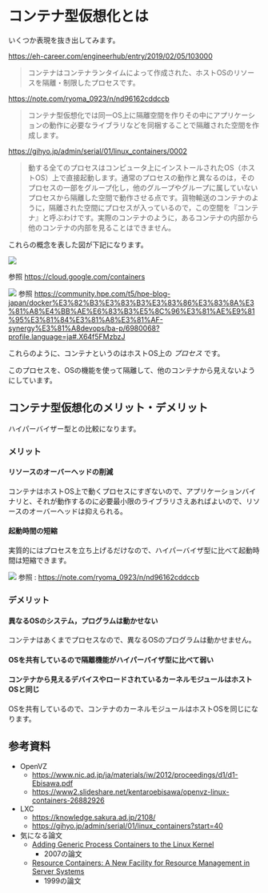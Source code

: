 # コンテナ型仮想化とは
いくつか表現を抜き出してみます。

https://eh-career.com/engineerhub/entry/2019/02/05/103000

> コンテナはコンテナランタイムによって作成された、ホストOSのリソースを隔離・制限したプロセスです。

https://note.com/ryoma_0923/n/nd96162cddccb

> コンテナ型仮想化では同一OS上に隔離空間を作りその中にアプリケーションの動作に必要なライブラリなどを同梱することで隔離された空間を作成します。

https://gihyo.jp/admin/serial/01/linux_containers/0002

> 動する全てのプロセスはコンピュータ上にインストールされたOS（ホストOS）上で直接起動します。通常のプロセスの動作と異なるのは，そのプロセスの一部をグループ化し，他のグループやグループに属していないプロセスから隔離した空間で動作させる点です。貨物輸送のコンテナのように，隔離された空間にプロセスが入っているので，この空間を『コンテナ』と呼ぶわけです。実際のコンテナのように，あるコンテナの内部から他のコンテナの内部を見ることはできません。

これらの概念を表した図が下記になります。

![](https://cloud.google.com/images/containers-landing/containers-101-2x.png)

参照 https://cloud.google.com/containers

![](https://hpeb.i.lithium.com/t5/image/serverpage/image-id/98754iEF6846F0AEE18604/image-size/large?v=1.0&px=2000)
参照 https://community.hpe.com/t5/hpe-blog-japan/docker%E3%82%B3%E3%83%B3%E3%83%86%E3%83%8A%E3%81%A8%E4%BB%AE%E6%83%B3%E5%8C%96%E3%81%AE%E9%81%95%E3%81%84%E3%81%A8%E3%81%AF-synergy%E3%81%A8devops/ba-p/6980068?profile.language=ja#.X64f5FMzbzJ

これらのように、コンテナというのはホストOS上の *プロセス* です。

このプロセスを、OSの機能を使って隔離して、他のコンテナから見えないようにしています。

## コンテナ型仮想化のメリット・デメリット
ハイパーバイザー型との比較になります。

### メリット

#### リソースのオーバーヘッドの削減
コンテナはホストOS上で動くプロセスにすぎないので、アプリケーションバイナリと、それが動作するのに必要最小限のライブラリさえあればよいので、リソースのオーバーヘッドは抑えられる。

#### 起動時間の短縮
実質的にはプロセスを立ち上げるだけなので、ハイパーバイザ型に比べて起動時間は短縮できます。

![](https://d2l930y2yx77uc.cloudfront.net/production/uploads/images/19151697/picture_pc_da0c0ae9e31395cd92b9bda6ed209828.png)
参照 : https://note.com/ryoma_0923/n/nd96162cddccb

### デメリット

#### 異なるOSのシステム，プログラムは動かせない
コンテナはあくまでプロセスなので、異なるOSのプログラムは動かせません。

#### OSを共有しているので隔離機能がハイパーバイザ型に比べて弱い

#### コンテナから見えるデバイスやロードされているカーネルモジュールはホストOSと同じ
OSを共有しているので、コンテナのカーネルモジュールはホストOSを同じになります。

## 参考資料
* OpenVZ
  * https://www.nic.ad.jp/ja/materials/iw/2012/proceedings/d1/d1-Ebisawa.pdf
  * https://www2.slideshare.net/kentaroebisawa/openvz-linux-containers-26882926
* LXC
  * https://knowledge.sakura.ad.jp/2108/
  * https://gihyo.jp/admin/serial/01/linux_containers?start=40
* 気になる論文
  * [Adding Generic Process Containers to the Linux Kernel](https://www.kernel.org/doc/ols/2007/ols2007v2-pages-45-58.pdf)
    * 2007の論文
  * [Resource Containers: A New Facility for Resource Management in Server Systems](https://www.usenix.org/legacy/publications/library/proceedings/osdi99/full_papers/banga/banga.pdf)
    * 1999の論文
